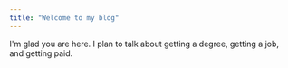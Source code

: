 ```yaml
---
title: "Welcome to my blog"
---
```


I'm glad you are here. I plan to talk about getting a degree, getting a job, and getting paid.
